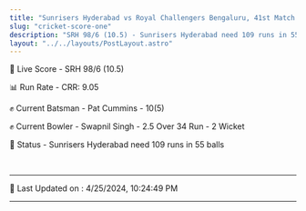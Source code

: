 ```yaml
---
title: "Sunrisers Hyderabad vs Royal Challengers Bengaluru, 41st Match - Live Cricket Score"
slug: "cricket-score-one"
description: "SRH 98/6 (10.5) - Sunrisers Hyderabad need 109 runs in 55 balls."
layout: "../../layouts/PostLayout.astro"
---
```


🔴 Live Score - SRH 98/6 (10.5)  

📊 Run Rate - CRR: 9.05  

✊ Current Batsman - Pat Cummins - 10(5)  

✊ Current Bowler - Swapnil Singh - 2.5 Over 34 Run - 2 Wicket  

📑 Status - Sunrisers Hyderabad need 109 runs in 55 balls

<br />

***

📝 Last Updated on : 4/25/2024, 10:24:49 PM

***

